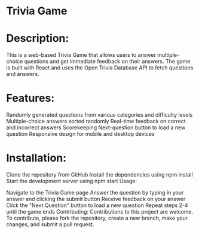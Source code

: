 #  Trivia Game

# Description:
This is a web-based Trivia Game that allows users to answer multiple-choice questions and get immediate feedback on their answers. The game is built with React and uses the Open Trivia Database API to fetch questions and answers.

# Features:

Randomly generated questions from various categories and difficulty levels
Multiple-choice answers sorted randomly
Real-time feedback on correct and incorrect answers
Scorekeeping
Next-question button to load a new question
Responsive design for mobile and desktop devices

# Installation:

Clone the repository from GitHub
Install the dependencies using npm install
Start the development server using npm start
Usage:

Navigate to the Trivia Game page
Answer the question by typing in your answer and clicking the submit button
Receive feedback on your answer
Click the "Next Question" button to load a new question
Repeat steps 2-4 until the game ends
Contributing:
Contributions to this project are welcome. To contribute, please fork the repository, create a new branch, make your changes, and submit a pull request.
